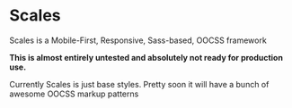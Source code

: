 # Scales

Scales is a Mobile-First, Responsive, Sass-based, OOCSS framework

**This is almost entirely untested and absolutely not ready for production use.**

Currently Scales is just base styles. Pretty soon it will have a bunch of awesome OOCSS markup patterns
